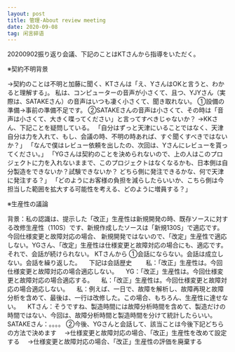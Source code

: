 ```yaml
---
layout: post
title: 管理-About review meeting
date: 2020-09-08 
tag: 闲言碎语
---
```


<p>20200902振り返り会議、下記のことはKTさんから指導をいただく。</p>

<p>※契約不明背景</p>
→契約のことは不明と加藤に聞く、KTさんは「え、YさんはOKと言うと、わかると理解する」。
私は、コンピューターの音声が小さくて、且つ、YJYさん（実際は、SATAKEさん）の音声はいつも凄く小さくて、聞き取れない。 
①設備の準備→事前の準備不足です。
②SATAKEさんの音声は小さくて、その時は「音声は小さくて、大きく喋ってください」と言ってすべきじゃないか？
→KKさん、下記ことを疑問している。
「自分はずっと天津にいることではなく、天津自分は力を入れて、もし、会議の時、不明の時あれば、すぐ聞くすべきではないか？」
「なんで僕はレビュー依頼を出したの、次回は、Yさんにレビューを貰ってください。」
「YGさんは契約のことを決められないので、上の人はこのプロジェクトに力を入れないままで、このプロジェクトはなくなるかも、日本側は自分製造をできないか？試験できないか？
どちら側に発注できるかな、何で天津に発注する？」
「どのようにお客様の負担を減らしたらいいか、こちら側は今担当した範囲を拡大する可能性を考える、どのように増員する？」


<p>※生産性の議論</p>
背景：私の認識は、提示した「改正」生産性は新規開発の時、既存ソースに対する改修生産性（110S）です、新規作成したソースは「新規130S」で適応です。今回仕様変更と故障対応の場合、
新規開発ではないので、「改定」生産性で適応しない。YGさん、「改定」生産性は仕様変更と故障対応の場合にも、適応です。それで、会話が続けられない。
KTさんから
①会話にならない。会話は成立しない。会話を繰り返した。
　下記は会話歴史　
　私：「改正」生産性は。今回仕様変更と故障対応の場合適応しない。
　YG：「改正」生産性は。今回仕様変更と故障対応の場合適応する。
　私：「改正」生産性は。今回仕様変更と故障対応の場合適応しない。
　私：例えば、一日で、故障を解析し、故障再現と故障分析を含めて、最後は、一行は改修した。この場合、もちろん、生産性に達せない。
　KTさん：そうですね、製造時間には故障分析時間を含めて、製造だけの時間ではない、今回は、故障分析時間と製造時間を分けて統計したらいい。　
　SATAKEさん：。。。。
②今後、YGさんと会話して、該当ことは今後下記どちらの方法で決めます
　→仕様変更と故障対応の場合、「改正」生産性を改めて設定する
　→仕様変更と故障対応の場合、「改正」生産性の評価を廃棄する
 
 
